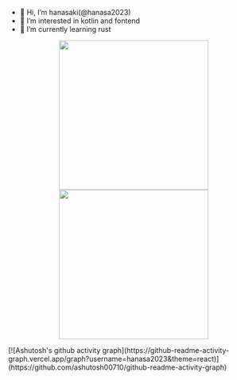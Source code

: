 - 👋 Hi, I’m hanasaki(@hanasa2023)
- 👀 I’m interested in kotlin and fontend
- 🌱 I’m currently learning rust

<!---
hanasa2023/hanasa2023 is a ✨ special ✨ repository because its `README.md` (this file) appears on your GitHub profile.
You can click the Preview link to take a look at your changes.
--->
<p align="center">
    <img width="300px" src="https://github-readme-stats.vercel.app/api?username=hanasa2023&theme=catppuccin_mocha&show_icons=true"></img>
    <img width="300px" src="https://github-readme-stats.vercel.app/api/top-langs/?username=hanasa2023&theme=catppuccin_mocha&layout=compact&langs_count=10"></img>
</p>
[![Ashutosh's github activity graph](https://github-readme-activity-graph.vercel.app/graph?username=hanasa2023&theme=react)](https://github.com/ashutosh00710/github-readme-activity-graph)
